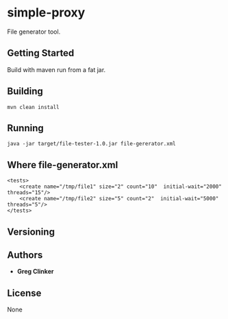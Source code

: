 # simple-proxy

File generator tool.

## Getting Started

Build with maven run from a fat jar.


## Building

```
mvn clean install
```

## Running

```
java -jar target/file-tester-1.0.jar file-gererator.xml
```

## Where file-generator.xml

```
<tests>
	<create name="/tmp/file1" size="2" count="10"  initial-wait="2000" threads="15"/>
	<create name="/tmp/file2" size="5" count="2"  initial-wait="5000" threads="5"/>
</tests>
```

## Versioning

## Authors

* **Greg Clinker**

## License

None

